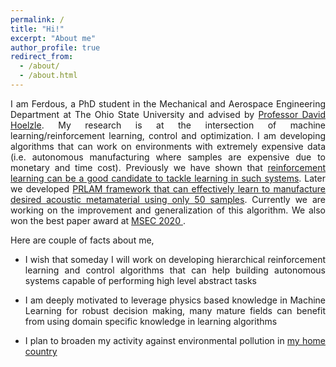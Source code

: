 ```yaml
---
permalink: /
title: "Hi!"
excerpt: "About me"
author_profile: true
redirect_from: 
  - /about/
  - /about.html
---
```

 <p align="justify"> 
I am Ferdous, a PhD student in the Mechanical and Aerospace Engineering Department at The Ohio State University and advised by <a href="https://mae.osu.edu/people/hoelzle.1">Professor David Hoelzle</a>. My research is at the intersection of machine learning/reinforcement learning, control and optimization. I am developing algorithms that can work on environments with extremely expensive data (i.e. autonomous manufacturing where samples are expensive due to monetary and time cost). Previously we have shown that <a href="https://asmedigitalcollection.asme.org/MSEC/proceedings-abstract/MSEC2020/84263/V002T07A009/1095697">reinforcement learning can be a good candidate to tackle learning in such systems</a>. Later we developed <a href=" ">PRLAM framework that can effectively learn to manufacture desired acoustic metamaterial using only 50 samples</a>. Currently we are working on the improvement and generalization of this algorithm. We also won the best paper award at <a href="https://event.asme.org/MSEC-2020"> MSEC 2020 </a>.        
</p> 

Here are couple of facts about me, 
* <p align="justify">I wish that someday I will work on developing hierarchical reinforcement learning and control algorithms that can help building autonomous systems capable of performing high level abstract tasks </p>    
* <p align="justify">I am deeply motivated to leverage physics based knowledge in Machine Learning for robust decision making, many mature fields can benefit from using domain specific knowledge in learning algorithms </p>   
* <p align="justify"> I plan to broaden my activity against environmental pollution in <a href="https://www.thedailystar.net/environment/environment-pollution-in-dhaka-bangladesh-18000-died-world-bank-report-1634566">my home country</a></p> 

